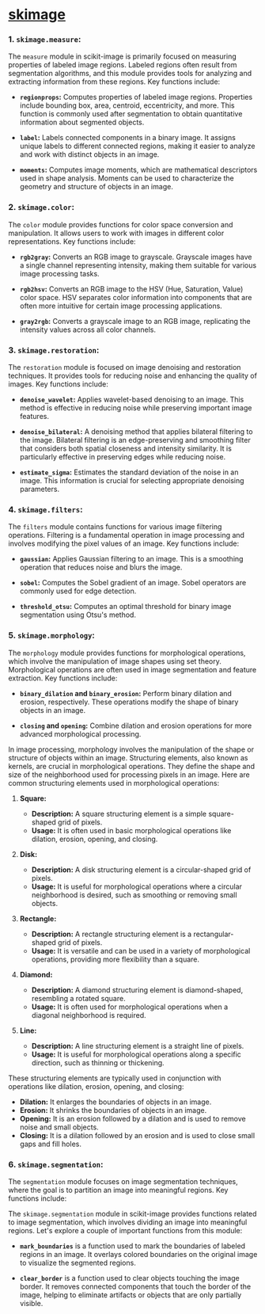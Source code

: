# [skimage](https://scikit-image.org/docs/stable/api/api.html)

### 1. `skimage.measure`:

The `measure` module in scikit-image is primarily focused on measuring properties of labeled image regions. Labeled regions often result from segmentation algorithms, and this module provides tools for analyzing and extracting information from these regions. Key functions include:

- **`regionprops`:** Computes properties of labeled image regions. Properties include bounding box, area, centroid, eccentricity, and more. This function is commonly used after segmentation to obtain quantitative information about segmented objects.

- **`label`:** Labels connected components in a binary image. It assigns unique labels to different connected regions, making it easier to analyze and work with distinct objects in an image.

- **`moments`:** Computes image moments, which are mathematical descriptors used in shape analysis. Moments can be used to characterize the geometry and structure of objects in an image.

### 2. `skimage.color`:

The `color` module provides functions for color space conversion and manipulation. It allows users to work with images in different color representations. Key functions include:

- **`rgb2gray`:** Converts an RGB image to grayscale. Grayscale images have a single channel representing intensity, making them suitable for various image processing tasks.

- **`rgb2hsv`:** Converts an RGB image to the HSV (Hue, Saturation, Value) color space. HSV separates color information into components that are often more intuitive for certain image processing applications.

- **`gray2rgb`:** Converts a grayscale image to an RGB image, replicating the intensity values across all color channels.

### 3. `skimage.restoration`:

The `restoration` module is focused on image denoising and restoration techniques. It provides tools for reducing noise and enhancing the quality of images. Key functions include:

- **`denoise_wavelet`:** Applies wavelet-based denoising to an image. This method is effective in reducing noise while preserving important image features.

- **`denoise_bilateral`:** A denoising method that applies bilateral filtering to the image. Bilateral filtering is an edge-preserving and smoothing filter that considers both spatial closeness and intensity similarity. It is particularly effective in preserving edges while reducing noise.

- **`estimate_sigma`:** Estimates the standard deviation of the noise in an image. This information is crucial for selecting appropriate denoising parameters.

### 4. `skimage.filters`:

The `filters` module contains functions for various image filtering operations. Filtering is a fundamental operation in image processing and involves modifying the pixel values of an image. Key functions include:

- **`gaussian`:** Applies Gaussian filtering to an image. This is a smoothing operation that reduces noise and blurs the image.

- **`sobel`:** Computes the Sobel gradient of an image. Sobel operators are commonly used for edge detection.

- **`threshold_otsu`:** Computes an optimal threshold for binary image segmentation using Otsu's method.

### 5. `skimage.morphology`:

The `morphology` module provides functions for morphological operations, which involve the manipulation of image shapes using set theory. Morphological operations are often used in image segmentation and feature extraction. Key functions include:

- **`binary_dilation` and `binary_erosion`:** Perform binary dilation and erosion, respectively. These operations modify the shape of binary objects in an image.

- **`closing` and `opening`:** Combine dilation and erosion operations for more advanced morphological processing.

In image processing, morphology involves the manipulation of the shape or structure of objects within an image. Structuring elements, also known as kernels, are crucial in morphological operations. They define the shape and size of the neighborhood used for processing pixels in an image. Here are common structuring elements used in morphological operations:

1. **Square:**
   - **Description:** A square structuring element is a simple square-shaped grid of pixels.
   - **Usage:** It is often used in basic morphological operations like dilation, erosion, opening, and closing.

2. **Disk:**
   - **Description:** A disk structuring element is a circular-shaped grid of pixels.
   - **Usage:** It is useful for morphological operations where a circular neighborhood is desired, such as smoothing or removing small objects.

3. **Rectangle:**
   - **Description:** A rectangle structuring element is a rectangular-shaped grid of pixels.
   - **Usage:** It is versatile and can be used in a variety of morphological operations, providing more flexibility than a square.

4. **Diamond:**
   - **Description:** A diamond structuring element is diamond-shaped, resembling a rotated square.
   - **Usage:** It is often used for morphological operations when a diagonal neighborhood is required.

5. **Line:**
   - **Description:** A line structuring element is a straight line of pixels.
   - **Usage:** It is useful for morphological operations along a specific direction, such as thinning or thickening.

These structuring elements are typically used in conjunction with operations like dilation, erosion, opening, and closing:

- **Dilation:** It enlarges the boundaries of objects in an image.
- **Erosion:** It shrinks the boundaries of objects in an image.
- **Opening:** It is an erosion followed by a dilation and is used to remove noise and small objects.
- **Closing:** It is a dilation followed by an erosion and is used to close small gaps and fill holes.

### 6. `skimage.segmentation`:

The `segmentation` module focuses on image segmentation techniques, where the goal is to partition an image into meaningful regions. Key functions include:

The `skimage.segmentation` module in scikit-image provides functions related to image segmentation, which involves dividing an image into meaningful regions. Let's explore a couple of important functions from this module:

- **`mark_boundaries`** is a function used to mark the boundaries of labeled regions in an image. It overlays colored boundaries on the original image to visualize the segmented regions.

-  **`clear_border`** is a function used to clear objects touching the image border. It removes connected components that touch the border of the image, helping to eliminate artifacts or objects that are only partially visible.

